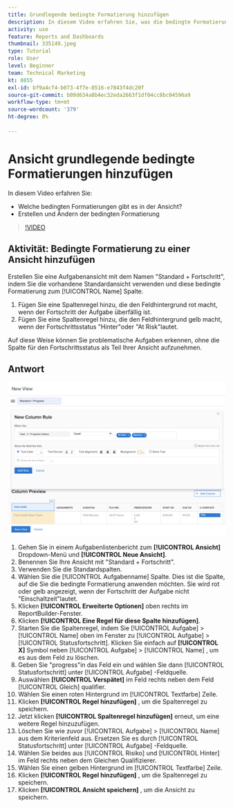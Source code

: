 ```yaml
---
title: Grundlegende bedingte Formatierung hinzufügen
description: In diesem Video erfahren Sie, was die bedingte Formatierung in einer Ansicht ist und wie bedingte Formatierungen in [!DNL  Workfront].
activity: use
feature: Reports and Dashboards
thumbnail: 335149.jpeg
type: Tutorial
role: User
level: Beginner
team: Technical Marketing
kt: 8855
exl-id: bf9a4cf4-b073-4f7e-8516-e7843f4dc20f
source-git-commit: b09d634a8b4ec32eda2663f1df04cc8bc04596a9
workflow-type: tm+mt
source-wordcount: '379'
ht-degree: 0%

---
```


# Ansicht grundlegende bedingte Formatierungen hinzufügen

In diesem Video erfahren Sie:

* Welche bedingten Formatierungen gibt es in der Ansicht?
* Erstellen und Ändern der bedingten Formatierung

>[!VIDEO](https://video.tv.adobe.com/v/335149/?quality=12)

## Aktivität: Bedingte Formatierung zu einer Ansicht hinzufügen

Erstellen Sie eine Aufgabenansicht mit dem Namen &quot;Standard + Fortschritt&quot;, indem Sie die vorhandene Standardansicht verwenden und diese bedingte Formatierung zum [!UICONTROL Name] Spalte.

1. Fügen Sie eine Spaltenregel hinzu, die den Feldhintergrund rot macht, wenn der Fortschritt der Aufgabe überfällig ist.
1. Fügen Sie eine Spaltenregel hinzu, die den Feldhintergrund gelb macht, wenn der Fortschrittsstatus &quot;Hinter&quot;oder &quot;At Risk&quot;lautet.

Auf diese Weise können Sie problematische Aufgaben erkennen, ohne die Spalte für den Fortschrittsstatus als Teil Ihrer Ansicht aufzunehmen.

## Antwort

![Ein Bild des Bildschirms zum Erstellen einer neuen Spaltenregel](assets/conditional-formatting-exercise.png)

1. Gehen Sie in einem Aufgabenlistenbericht zum **[!UICONTROL Ansicht]** Dropdown-Menü und **[!UICONTROL Neue Ansicht]**.
1. Benennen Sie Ihre Ansicht mit &quot;Standard + Fortschritt&quot;.
1. Verwenden Sie die Standardspalten.
1. Wählen Sie die [!UICONTROL Aufgabenname] Spalte. Dies ist die Spalte, auf die Sie die bedingte Formatierung anwenden möchten. Sie wird rot oder gelb angezeigt, wenn der Fortschritt der Aufgabe nicht &quot;Einschaltzeit&quot;lautet.
1. Klicken **[!UICONTROL Erweiterte Optionen]** oben rechts im ReportBuilder-Fenster.
1. Klicken **[!UICONTROL Eine Regel für diese Spalte hinzufügen]**.
1. Starten Sie die Spaltenregel, indem Sie [!UICONTROL Aufgabe] > [!UICONTROL Name] oben im Fenster zu [!UICONTROL Aufgabe] > [!UICONTROL Statusfortschritt]. Klicken Sie einfach auf **[!UICONTROL X]** Symbol neben [!UICONTROL Aufgabe] > [!UICONTROL Name] , um es aus dem Feld zu löschen.
1. Geben Sie &quot;progress&quot;in das Feld ein und wählen Sie dann [!UICONTROL Statusfortschritt] unter [!UICONTROL Aufgabe] -Feldquelle.
1. Auswählen **[!UICONTROL Verspätet]** im Feld rechts neben dem Feld [!UICONTROL Gleich] qualifier.
1. Wählen Sie einen roten Hintergrund im [!UICONTROL Textfarbe] Zeile.
1. Klicken **[!UICONTROL Regel hinzufügen]** , um die Spaltenregel zu speichern.
1. Jetzt klicken **[!UICONTROL Spaltenregel hinzufügen]** erneut, um eine weitere Regel hinzuzufügen.
1. Löschen Sie wie zuvor [!UICONTROL Aufgabe] > [!UICONTROL Name] aus dem Kriterienfeld aus. Ersetzen Sie es durch [!UICONTROL Statusfortschritt] unter [!UICONTROL Aufgabe] -Feldquelle.
1. Wählen Sie beides aus [!UICONTROL Risiko] und [!UICONTROL Hinter] im Feld rechts neben dem Gleichen Qualifizierer.
1. Wählen Sie einen gelben Hintergrund im [!UICONTROL Textfarbe] Zeile.
1. Klicken **[!UICONTROL Regel hinzufügen]** , um die Spaltenregel zu speichern.
1. Klicken **[!UICONTROL Ansicht speichern]** , um die Ansicht zu speichern.
